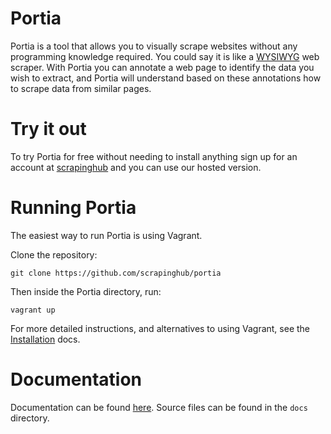 Portia
======

Portia is a tool that allows you to visually scrape websites without any programming knowledge required. You could say it is like a [WYSIWYG](https://en.wikipedia.org/wiki/WYSIWYG) web scraper. With Portia you can annotate a web page to identify the data you wish to extract, and Portia will understand based on these annotations how to scrape data from similar pages. 

# Try it out

To try Portia for free without needing to install anything sign up for an account at [scrapinghub](https://portia.scrapinghub.com/) and you can use our hosted version.

# Running Portia

The easiest way to run Portia is using Vagrant.

Clone the repository:

    git clone https://github.com/scrapinghub/portia

Then inside the Portia directory, run:

    vagrant up

For more detailed instructions, and alternatives to using Vagrant, see the [Installation](http://portia.readthedocs.org/en/latest/installation.html) docs.

# Documentation

Documentation can be found [here](http://portia.readthedocs.org/en/latest/index.html). Source files can be found in the ``docs`` directory.

